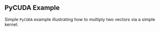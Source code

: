 ## PyCUDA Example

Simple `PyCUDA` example illustrating how to multiply two vectors via a simple kernel.


